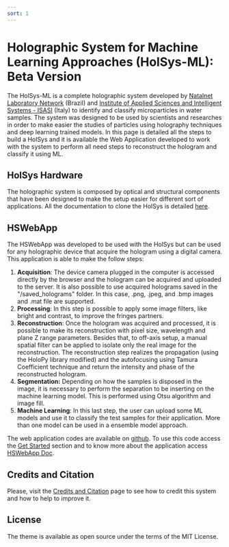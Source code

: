 ```yaml
---
sort: 1
---
```

# Holographic System for Machine Learning Approaches (HolSys-ML): Beta Version

The HolSys-ML is a complete holographic system developed by [Natalnet Laboratory Network](http://www.natalnet.br) (Brazil) and [Institute of Applied Sciences and Intelligent Systems - ISASI](https://www.isasi.cnr.it/) (Italy) to identify and classify microparticles in water samples. The system was designed to be used by scientists and researches in order to make easier the studies of particles using holography techniques and deep learning trained models. In this page is detailed all the steps to build a HolSys and it is available the Web Application developed to work with the system to perform all need steps to reconstruct the hologram and classify it using ML. 

## HolSys Hardware

The holographic system is composed by optical and structural components that have been designed to make the setup easier for different sort of applications. All the documentation to clone the HolSys is detailed [here]().

## HSWebApp

The HSWebApp was developed to be used with the HolSys but can be used for any holographic device that acquire the hologram using a digital camera. This application is able to make the follow steps:

1. **Acquisition**: The device camera plugged in the computer is accessed directly by the browser and the hologram can be acquired and uploaded to the server. It is also possible to use acquired holograms saved in the "/saved_holograms" folder. In this case, .png, .jpeg, and .bmp images and .mat file are supported.
2. **Processing**: In this step is possible to apply some image filters, like bright and contrast, to improve the fringes partners. 
3. **Reconstruction**: Once the hologram was acquired and processed, it is possible to make its reconstruction with pixel size, wavelength and plane Z range parameters. Besides that, to off-axis setup, a manual spatial filter can be applied to isolate only the real image for the reconstruction. The reconstruction step realizes the propagation (using the HoloPy library modified) and the autofocusing using Tamura Coefficient technique and return the intensity and phase of the reconstructed hologram. 
4. **Segmentation:** Depending on how the samples is disposed in the image, it is necessary to perform the separation to be inserting on the machine learning model. This is performed using Otsu algorithm and image fill.
5. **Machine Learning**: In this last step, the user can upload some ML models and use it to classify the test samples for their application. More than one model can be used in a ensemble model approach.

The web application codes are available on [github](). To use this code access the [Get Started]() section and to know more about the application access [HSWebApp Doc]().

## Credits and Citation

Please, visit the [Credits and Citation]() page to see how to credit this system and how to help to improve it.

## License

The theme is available as open source under the terms of the MIT License.